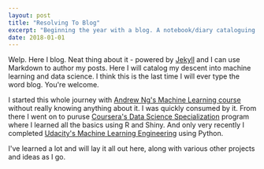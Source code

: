```yaml
---
layout: post
title: "Resolving To Blog"
excerpt: "Beginning the year with a blog. A notebook/diary cataloguing what I've learned about data science, machine learning engineering, and ai."
date: 2018-01-01
---
```


Welp. Here I blog. Neat thing about it - powered by [Jekyll](http://jekyllrb.com) and I can use Markdown to author my posts.
Here I will catalog my descent into machine learning and data science. I think this is the last time I will ever type the
word blog. You're welcome.

I started this whole journey with [Andrew Ng's Machine Learning course](https://www.coursera.org/learn/machine-learning) without really knowing anything about it. I was quickly consumed by it. From there I went on to puruse [Coursera's Data Science Specialization](https://www.coursera.org/specializations/jhu-data-science) program where I learned all the basics using R and Shiny. And only very recently I completed [Udacity's Machine Learning Engineering](https://www.udacity.com/course/machine-learning-engineer-nanodegree--nd009) using Python.

I've learned a lot and will lay it all out here, along with various other projects and ideas as I go.
